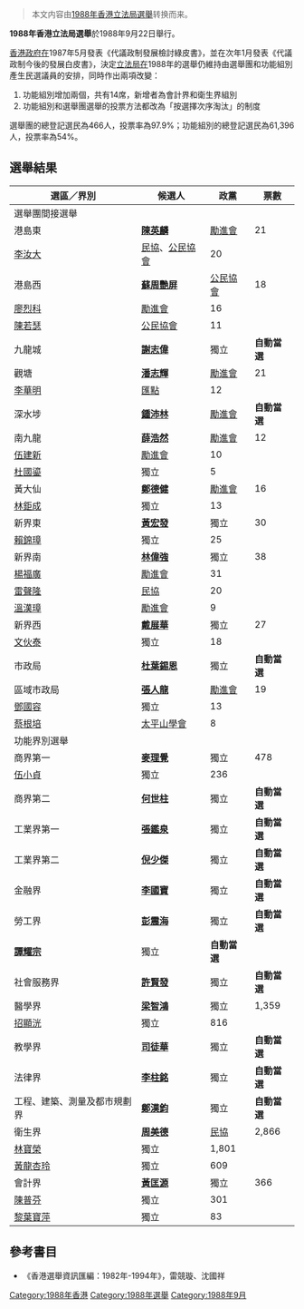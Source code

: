 > 本文内容由[1988年香港立法局選舉](https://zh.wikipedia.org/wiki/1988年香港立法局選舉)转换而来。


**1988年香港立法局選舉**於1988年9月22日舉行。

[香港政府在](https://zh.wikipedia.org/wiki/港英政府 "wikilink")1987年5月發表《代議政制發展檢討綠皮書》，並在次年1月發表《代議政制今後的發展白皮書》，決定[立法局在](https://zh.wikipedia.org/wiki/立法局 "wikilink")1988年的選舉仍維持由選舉團和功能組別產生民選議員的安排，同時作出兩項改變：

1.  功能組別增加兩個，共有14席，新增者為會計界和衛生界組別
2.  功能組別和選舉團選舉的投票方法都改為「按選擇次序淘汰」的制度

選舉團的總登記選民為466人，投票率為97.9%；功能組別的總登記選民為61,396人，投票率為54%。

## 選舉結果

| 選區／界別                                                 | 候選人                                                                                                     | 政黨                                                    | 票數       |
| ----------------------------------------------------- | ------------------------------------------------------------------------------------------------------- | ----------------------------------------------------- | -------- |
| 選舉團間接選舉                                               |                                                                                                         |                                                       |          |
| 港島東                                                   | **[陳英麟](../Page/陳英麟.md "wikilink")**                                                                    | [勵進會](https://zh.wikipedia.org/wiki/勵進會 "wikilink")   | 21       |
| [李汝大](../Page/李汝大.md "wikilink")                      | [民協](https://zh.wikipedia.org/wiki/民協 "wikilink")、[公民協會](https://zh.wikipedia.org/wiki/公民協會 "wikilink") | 20                                                    |          |
| 港島西                                                   | **[蘇周艷屏](../Page/蘇周艷屏.md "wikilink")**                                                                  | [公民協會](https://zh.wikipedia.org/wiki/公民協會 "wikilink") | 18       |
| [廖烈科](../Page/廖烈科.md "wikilink")                      | [勵進會](https://zh.wikipedia.org/wiki/勵進會 "wikilink")                                                     | 16                                                    |          |
| [陳若瑟](https://zh.wikipedia.org/wiki/陳若瑟 "wikilink")   | [公民協會](https://zh.wikipedia.org/wiki/公民協會 "wikilink")                                                   | 11                                                    |          |
| 九龍城                                                   | **[謝志偉](../Page/謝志偉_\(香港\).md "wikilink")**                                                             | 獨立                                                    | **自動當選** |
| 觀塘                                                    | **[潘志輝](https://zh.wikipedia.org/wiki/潘志輝 "wikilink")**                                                 | [勵進會](https://zh.wikipedia.org/wiki/勵進會 "wikilink")   | 21       |
| [李華明](../Page/李華明.md "wikilink")                      | [匯點](../Page/匯點.md "wikilink")                                                                          | 12                                                    |          |
| 深水埗                                                   | **[鍾沛林](../Page/鍾沛林.md "wikilink")**                                                                    | [勵進會](https://zh.wikipedia.org/wiki/勵進會 "wikilink")   | **自動當選** |
| 南九龍                                                   | **[薛浩然](https://zh.wikipedia.org/wiki/薛浩然 "wikilink")**                                                 | [勵進會](https://zh.wikipedia.org/wiki/勵進會 "wikilink")   | 12       |
| [伍建新](https://zh.wikipedia.org/wiki/伍建新 "wikilink")   | [勵進會](https://zh.wikipedia.org/wiki/勵進會 "wikilink")                                                     | 10                                                    |          |
| [杜國鎏](https://zh.wikipedia.org/wiki/杜國鎏 "wikilink")   | 獨立                                                                                                      | 5                                                     |          |
| 黃大仙                                                   | **[鄭德健](../Page/鄭德健.md "wikilink")**                                                                    | [勵進會](https://zh.wikipedia.org/wiki/勵進會 "wikilink")   | 16       |
| [林鉅成](../Page/林鉅成.md "wikilink")                      | 獨立                                                                                                      | 13                                                    |          |
| 新界東                                                   | **[黃宏發](../Page/黃宏發.md "wikilink")**                                                                    | 獨立                                                    | 30       |
| [賴錦璋](https://zh.wikipedia.org/wiki/賴錦璋 "wikilink")   | 獨立                                                                                                      | 25                                                    |          |
| 新界南                                                   | **[林偉強](../Page/林偉強.md "wikilink")**                                                                    | 獨立                                                    | 38       |
| [楊福廣](https://zh.wikipedia.org/wiki/楊福廣 "wikilink")   | [勵進會](https://zh.wikipedia.org/wiki/勵進會 "wikilink")                                                     | 31                                                    |          |
| [雷聲隆](../Page/雷聲隆.md "wikilink")                      | [民協](https://zh.wikipedia.org/wiki/民協 "wikilink")                                                       | 20                                                    |          |
| [溫漢璋](https://zh.wikipedia.org/wiki/溫漢璋 "wikilink")   | [勵進會](https://zh.wikipedia.org/wiki/勵進會 "wikilink")                                                     | 9                                                     |          |
| 新界西                                                   | **[戴展華](../Page/戴展華.md "wikilink")**                                                                    | 獨立                                                    | 27       |
| [文伙泰](https://zh.wikipedia.org/wiki/文伙泰 "wikilink")   | 獨立                                                                                                      | 18                                                    |          |
| 市政局                                                   | **[杜葉錫恩](../Page/杜葉錫恩.md "wikilink")**                                                                  | 獨立                                                    | **自動當選** |
| 區域市政局                                                 | **[張人龍](../Page/張人龍.md "wikilink")**                                                                    | [勵進會](https://zh.wikipedia.org/wiki/勵進會 "wikilink")   | 19       |
| [鄧國容](https://zh.wikipedia.org/wiki/鄧國容 "wikilink")   | 獨立                                                                                                      | 13                                                    |          |
| [蔡根培](../Page/蔡根培.md "wikilink")                      | [太平山學會](https://zh.wikipedia.org/wiki/太平山學會 "wikilink")                                                 | 8                                                     |          |
| 功能界別選舉                                                |                                                                                                         |                                                       |          |
| 商界第一                                                  | **[麥理覺](../Page/麥理覺.md "wikilink")**                                                                    | 獨立                                                    | 478      |
| [伍小貞](https://zh.wikipedia.org/wiki/伍小貞 "wikilink")   | 獨立                                                                                                      | 236                                                   |          |
| 商界第二                                                  | **[何世柱](../Page/何世柱.md "wikilink")**                                                                    | 獨立                                                    | **自動當選** |
| 工業界第一                                                 | **[張鑑泉](../Page/張鑑泉.md "wikilink")**                                                                    | 獨立                                                    | **自動當選** |
| 工業界第二                                                 | **[倪少傑](../Page/倪少傑.md "wikilink")**                                                                    | 獨立                                                    | **自動當選** |
| 金融界                                                   | **[李國寶](../Page/李國寶.md "wikilink")**                                                                    | 獨立                                                    | **自動當選** |
| 勞工界                                                   | **[彭震海](../Page/彭震海.md "wikilink")**                                                                    | 獨立                                                    | **自動當選** |
| **[譚耀宗](../Page/譚耀宗.md "wikilink")**                  | 獨立                                                                                                      | **自動當選**                                              |          |
| 社會服務界                                                 | **[許賢發](../Page/許賢發.md "wikilink")**                                                                    | 獨立                                                    | **自動當選** |
| 醫學界                                                   | **[梁智鴻](../Page/梁智鴻.md "wikilink")**                                                                    | 獨立                                                    | 1,359    |
| [招顯洸](../Page/招顯洸.md "wikilink")                      | 獨立                                                                                                      | 816                                                   |          |
| 教學界                                                   | **[司徒華](../Page/司徒華.md "wikilink")**                                                                    | 獨立                                                    | **自動當選** |
| 法律界                                                   | **[李柱銘](../Page/李柱銘.md "wikilink")**                                                                    | 獨立                                                    | **自動當選** |
| 工程、建築、測量及都市規劃界                                        | **[鄭漢鈞](../Page/鄭漢鈞.md "wikilink")**                                                                    | 獨立                                                    | **自動當選** |
| 衛生界                                                   | **[周美德](../Page/周美德.md "wikilink")**                                                                    | [民協](https://zh.wikipedia.org/wiki/民協 "wikilink")     | 2,866    |
| [林寶榮](https://zh.wikipedia.org/wiki/林寶榮 "wikilink")   | 獨立                                                                                                      | 1,801                                                 |          |
| [黃龍杏玲](https://zh.wikipedia.org/wiki/黃龍杏玲 "wikilink") | 獨立                                                                                                      | 609                                                   |          |
| 會計界                                                   | **[黃匡源](../Page/黃匡源.md "wikilink")**                                                                    | 獨立                                                    | 366      |
| [陳普芬](https://zh.wikipedia.org/wiki/陳普芬 "wikilink")   | 獨立                                                                                                      | 301                                                   |          |
| [黎葉寶萍](https://zh.wikipedia.org/wiki/黎葉寶萍 "wikilink") | 獨立                                                                                                      | 83                                                    |          |

## 參考書目

  - 《香港選舉資訊匯編：1982年-1994年》，雷競璇、沈國祥

[Category:1988年香港](https://zh.wikipedia.org/wiki/Category:1988年香港 "wikilink") [Category:1988年選舉](https://zh.wikipedia.org/wiki/Category:1988年選舉 "wikilink") [Category:1988年9月](https://zh.wikipedia.org/wiki/Category:1988年9月 "wikilink")